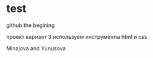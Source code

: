 # test
github the begining 

проект вариант 3
используем инструменты html и css 

Minajova and Yunusova
